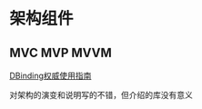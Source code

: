 # 架构组件

## MVC MVP MVVM

[DBinding权威使用指南](https://www.zybuluo.com/shark0017/note/256112)

对架构的演变和说明写的不错，但介绍的库没有意义